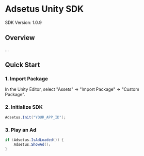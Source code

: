# Adsetus Unity SDK
SDK Version: 1.0.9

## Overview
...

## Quick Start
### 1. Import Package
In the Unity Editor, select "Assets" -> "Import Package" -> "Custom Package".

### 2. Initialize SDK

```Java
Adsetus.Init("YOUR_APP_ID");	
```

### 3. Play an Ad

```Java
if (Adsetus.IsAdLoaded()) {
    Adsetus.ShowAd();
}
```
